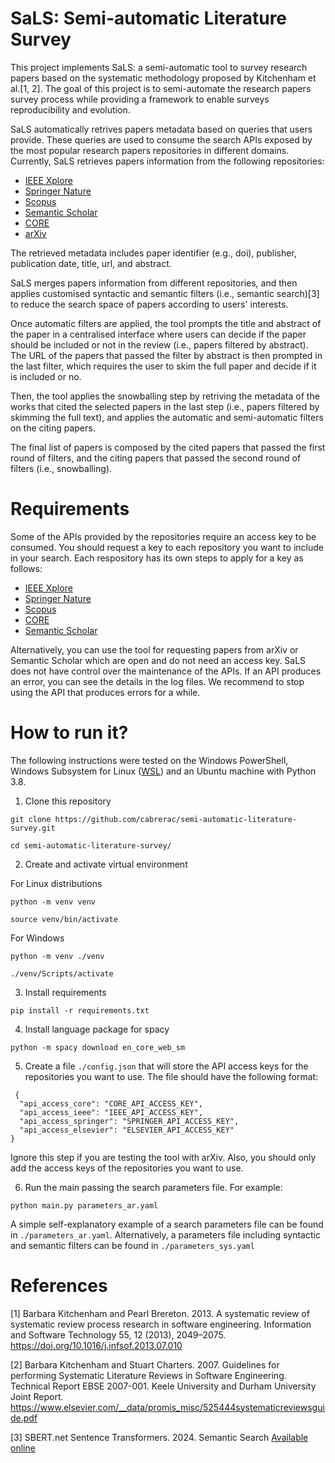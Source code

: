 # SaLS: Semi-automatic Literature Survey

This project implements SaLS: a semi-automatic tool to survey research papers based on the systematic methodology proposed by Kitchenham et al.[1, 2]. The goal of this project is to semi-automate the research papers survey process while providing a framework to enable surveys reproducibility and evolution.

SaLS automatically retrives papers metadata based on queries that users provide. These queries are used to consume the search APIs exposed by the most popular research papers repositories in different domains. Currently, SaLS retrieves papers information from the following repositories:

- [IEEE Xplore](https://ieeexplore.ieee.org/Xplore/home.jsp)
- [Springer Nature](https://www.springernature.com/gp)
- [Scopus](https://www.elsevier.com/en-gb/solutions/scopus)
- [Semantic Scholar](https://www.semanticscholar.org)
- [CORE](https://core.ac.uk)
- [arXiv](https://arxiv.org)

The retrieved metadata includes paper identifier (e.g., doi), publisher, publication date, title, url, and abstract.

SaLS merges papers information from different repositories, and then applies customised syntactic and semantic filters (i.e., semantic search)[3] to reduce the search space of papers according to users' interests.

Once automatic filters are applied, the tool prompts the title and abstract of the paper in a centralised interface where users can decide if the paper should be included or not in the review (i.e., papers filtered by abstract). The URL of the papers that passed the filter by abstract is then prompted in the last filter, which requires the user to skim the full paper and decide if it is included or no.

Then, the tool applies the snowballing step by retriving the metadata of the works that cited the selected papers in the last step (i.e., papers filtered by skimming the full text), and applies the automatic and semi-automatic filters on the citing papers. 

The final list of papers is composed by the cited papers that passed the first round of filters, and the citing papers that passed the second round of filters (i.e., snowballing).

# Requirements

Some of the APIs provided by the repositories require an access key to be consumed. You should request a key to each repository you want to include in your search. Each respository has its own steps to apply for a key as follows:

- [IEEE Xplore](https://developer.ieee.org/getting_started)
- [Springer Nature](https://dev.springernature.com/docs)
- [Scopus](https://dev.elsevier.com/)
- [CORE](https://core.ac.uk/services/api)
- [Semantic Scholar](https://www.semanticscholar.org/product/api/tutorial)

Alternatively, you can use the tool for requesting papers from arXiv or Semantic Scholar which are open and do not need an access key. SaLS does not have control over the maintenance of the APIs. If an API produces an error, you can see the details in the log files. We recommend to stop using the API that produces errors for a while. 

# How to run it?

The following instructions were tested on the Windows PowerShell, Windows Subsystem for Linux ([WSL](https://docs.microsoft.com/en-us/windows/wsl/install)) and an Ubuntu machine with Python 3.8.

1. Clone this repository

```
git clone https://github.com/cabrerac/semi-automatic-literature-survey.git
```
```
cd semi-automatic-literature-survey/
```

2. Create and activate virtual environment 

For Linux distributions
```
python -m venv venv
```
```
source venv/bin/activate
```

For Windows
```
python -m venv ./venv
```
```
./venv/Scripts/activate
```

3. Install requirements

```
pip install -r requirements.txt
```

4. Install language package for spacy

```
python -m spacy download en_core_web_sm
```

5. Create a file `./config.json` that will store the API access keys for the repositories you want to use. The file should have the following format:

```
 {
  "api_access_core": "CORE_API_ACCESS_KEY",
  "api_access_ieee": "IEEE_API_ACCESS_KEY",
  "api_access_springer": "SPRINGER_API_ACCESS_KEY",
  "api_access_elsevier": "ELSEVIER_API_ACCESS_KEY"
}
```
Ignore this step if you are testing the tool with arXiv. Also, you should only add the access keys of the repositories you want to use.

6. Run the main passing the search parameters file. For example:

```
python main.py parameters_ar.yaml
```

A simple self-explanatory example of a search parameters file can be found in `./parameters_ar.yaml`. Alternatively, a parameters file including syntactic and semantic filters can be found in `./parameters_sys.yaml`

# References

[1] Barbara Kitchenham and Pearl Brereton. 2013. A systematic review of systematic review process research in software engineering. Information and Software Technology 55, 12 (2013), 2049–2075. https://doi.org/10.1016/j.infsof.2013.07.010

[2] Barbara Kitchenham and Stuart Charters. 2007. Guidelines for performing Systematic Literature Reviews in Software Engineering. Technical Report EBSE 2007-001. Keele University and Durham University Joint Report. https://www.elsevier.com/__data/promis_misc/525444systematicreviewsguide.pdf

[3] SBERT.net Sentence Transformers. 2024. Semantic Search [Available online](https://www.sbert.net/examples/applications/semantic-search/README.html)
